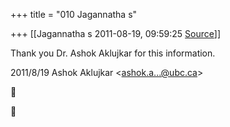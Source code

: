 +++
title = "010 Jagannatha s"

+++
[[Jagannatha s	2011-08-19, 09:59:25 [Source](https://groups.google.com/g/bvparishat/c/osj72m4G2Ts)]]



Thank you Dr. Ashok Aklujkar for this information.  
  

2011/8/19 Ashok Aklujkar \<[ashok.a...@ubc.ca]()\>  





